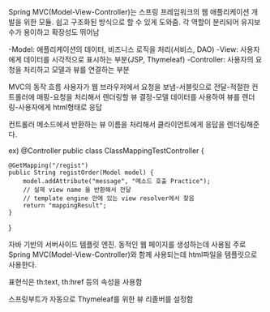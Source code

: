 Spring MVC(Model-View-Controller)는 스프링 프레임워크의 웹 애플리케이션 개발을 위한 모듈. 쉽고 구조화된 방식으로 할 수 있게 도와줌.
각 역할이 분리되어 유지보수가 용이하고 확장성도 뛰어남

-Model: 애플리케이션의 데이터, 비즈니스 로직을 처리(서비스, DAO)
-View: 사용자에게 데이터를 시각적으로 표시하는 부분(JSP, Thymeleaf)
-Controller: 사용자의 요청을 처리하고 모델과 뷰를 연결하는 부분

MVC의 동작 흐름
사용자가 웹 브라우저에서 요청을 보냄-서블릿으로 전달-적절한 컨트롤러에 매핑-요청을 처리해서 렌더링할 뷰 결정-모델 데이터를 사용하여 뷰를 렌더링-사용자에게 html형태로 응답



<View Resolve>
컨트롤러 메소드에서 반환하는 뷰 이름을 처리해서 클라이언트에게 응답을 렌더링해준다.

ex)
@Controller
public class ClassMappingTestController {

	@GetMapping("/regist")
	public String registOrder(Model model) {
		model.addAttribute("message", "메소드 호출 Practice");
		// 실제 view name 을 반환해서 전달
		// template engine 안에 있는 view resolver에서 찾음
		return "mappingResult";
	}
}



<Thymeleaf>
자바 기반의 서버사이드 템플릿 엔진. 동적인 웹 페이지를 생성하는데 사용됨
주로 Spring MVC(Model-View-Controller)와 함께 사용되는데 html파일을 템플릿으로 사용한다.

표현식은 th:text, th:href 등의 속성을 사용함

스프링부트가 자동으로 Thymeleaf를 위한 뷰 리졸버를 설정함

<h3 th:text="${message}"></h3>
